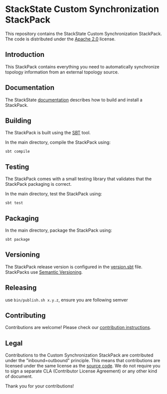 # StackState Custom Synchronization StackPack

This repository contains the StackState Custom Synchronization StackPack. The code is distributed under the [Apache 2.0](LICENSE.md) license.

## Introduction

This StackPack contains everything you need to automatically synchronize topology information from an external topology source.

## Documentation

The StackState [documentation](https://l.stackstate.com/2uv1BH) describes how to build and install a StackPack.

## Building

The StackPack is built using the [SBT](https://www.scala-sbt.org/) tool.

In the main directory, compile the StackPack using:

```
sbt compile
```

## Testing

The StackPack comes with a small testing library that validates that the StackPack packaging is correct.

In the main directory, test the StackPack using:

```
sbt test
```

## Packaging

In the main directory, package the StackPack using:

```
sbt package
```

## Versioning

The StackPack release version is configured in the [version.sbt](version.sbt) file. StackPacks use [Semantic Versioning](https://semver.org/).

## Releasing

use `bin/publish.sh x.y.z`, ensure you are following semver

## Contributing

Contributions are welcome! Please check our [contribution instructions](CONTRIBUTING.md).

## Legal

Contributions to the Custom Synchronization StackPack are contributed under the "inbound=outbound" principle. This means
that contributions are licensed under the same license as the [source code](LICENSE.md).
We do not require you to sign a separate CLA (Contributor License Agreement) or any other kind of document.

Thank you for your contributions!
